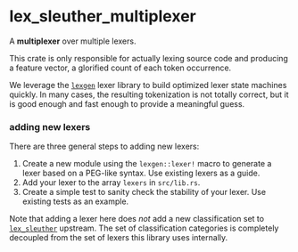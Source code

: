 # lex_sleuther_multiplexer

A **multiplexer** over multiple lexers. 

This crate is only responsible for actually lexing source code and producing a feature vector, a glorified count of each token occurrence.

We leverage the [`lexgen`](https://github.com/osa1/lexgen) lexer library to build optimized lexer state machines quickly. In many cases, the resulting tokenization is not totally correct, but it is good enough and fast enough to provide a meaningful guess.

### adding new lexers

There are three general steps to adding new lexers:

1. Create a new module using the `lexgen::lexer!` macro to generate a lexer based on a PEG-like syntax. Use existing lexers as a guide.
2. Add your lexer to the array `lexers` in `src/lib.rs`. 
3. Create a simple test to sanity check the stability of your lexer. Use existing tests as an example.

Note that adding a lexer here does *not* add a new classification set to [`lex_sleuther`](../../README.md) upstream.
The set of classification categories is completely decoupled from the set of lexers this library uses internally. 